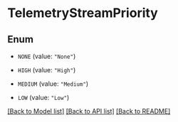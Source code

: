 # TelemetryStreamPriority

## Enum


* `NONE` (value: `"None"`)

* `HIGH` (value: `"High"`)

* `MEDIUM` (value: `"Medium"`)

* `LOW` (value: `"Low"`)


[[Back to Model list]](../README.md#documentation-for-models) [[Back to API list]](../README.md#documentation-for-api-endpoints) [[Back to README]](../README.md)


